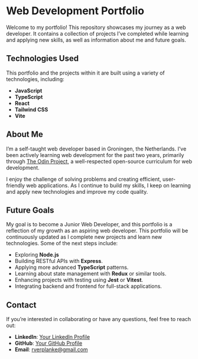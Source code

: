 # Web Development Portfolio

Welcome to my portfolio! This repository showcases my journey as a web developer. It contains a collection of projects I’ve completed while learning and applying new skills, as well as information about me and future goals.

## Technologies Used

This portfolio and the projects within it are built using a variety of technologies, including:

- **JavaScript**
- **TypeScript**
- **React**
- **Tailwind CSS**
- **Vite**

## About Me

I’m a self-taught web developer based in Groningen, the Netherlands. I’ve been actively learning web development for the past two years, primarily through [The Odin Project](https://www.theodinproject.com/), a well-respected open-source curriculum for web development.

I enjoy the challenge of solving problems and creating efficient, user-friendly web applications. As I continue to build my skills, I keep on learning and apply new technologies and improve my code quality.

## Future Goals

My goal is to become a Junior Web Developer, and this portfolio is a reflection of my growth as an aspiring web developer.
This portfolio will be continuously updated as I complete new projects and learn new technologies. Some of the next steps include:

- Exploring **Node.js**
- Building RESTful APIs with **Express**.
- Applying more advanced **TypeScript** patterns.
- Learning about state management with **Redux** or similar tools.
- Enhancing projects with testing using **Jest** or **Vitest**.
- Integrating backend and frontend for full-stack applications.

## Contact

If you’re interested in collaborating or have any questions, feel free to reach out:

- **LinkedIn**: [Your LinkedIn Profile](https://www.linkedin.com/in/rob-verplanke-jr)
- **GitHub**: [Your GitHub Profile](https://github.com/RobVerplanke)
- **Email**: rverplanke@gmail.com
